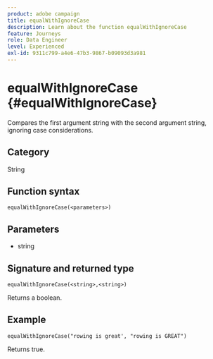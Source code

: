 ```yaml
---
product: adobe campaign
title: equalWithIgnoreCase
description: Learn about the function equalWithIgnoreCase
feature: Journeys
role: Data Engineer
level: Experienced
exl-id: 9311c799-a4e6-47b3-9867-b09093d3a981
---
```

# equalWithIgnoreCase {#equalWithIgnoreCase}

Compares the first argument string with the second argument string, ignoring case considerations.

## Category

String

## Function syntax

`equalWithIgnoreCase(<parameters>)`

## Parameters

* string

## Signature and returned type

`equalWithIgnoreCase(<string>,<string>)`

Returns a boolean.

## Example

`equalWithIgnoreCase("rowing is great', "rowing is GREAT")`

Returns true.
